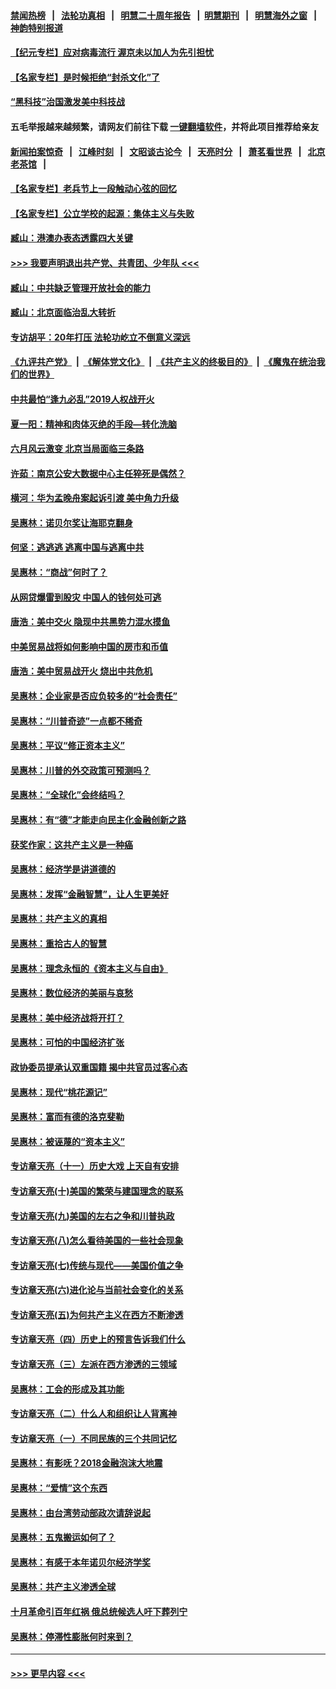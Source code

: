 #### [禁闻热榜](热点新闻.md?=0)  &nbsp;&nbsp;|&nbsp;&nbsp; [法轮功真相](https://github.com/gfw-breaker/truth/blob/master/README.md?=0) &nbsp;&nbsp;|&nbsp;&nbsp; [明慧二十周年报告](https://github.com/gfw-breaker/mh-reports/blob/master/README.md?=0) &nbsp;&nbsp;|&nbsp;&nbsp;[明慧期刊](https://github.com/gfw-breaker/mh-qikan) &nbsp;&nbsp;|&nbsp;&nbsp; [明慧海外之窗](https://github.com/gfw-breaker/mh-news/blob/master/README.md?=0) &nbsp;&nbsp;|&nbsp;&nbsp; [神韵特别报道](https://github.com/gfw-breaker/mh-news/blob/master/shenyun.md?=0)
#### [【纪元专栏】应对病毒流行 渥京未以加人为先引担忧](../pages/nsc423/n11875714.md?t=03051632) 
#### [【名家专栏】是时候拒绝“封杀文化”了](../pages/nsc423/n11814093.md?t=03051632) 
#### [“黑科技”治国激发美中科技战](../pages/nsc423/n11638056.md?t=03051632) 
#### 五毛举报越来越频繁，请网友们前往下载 [一键翻墙软件](https://github.com/gfw-breaker/ssr-accounts)，并将此项目推荐给亲友
#### [新闻拍案惊奇](https://github.com/gfw-breaker/banned-news/blob/master/pages/link4.md) &nbsp;&nbsp;|&nbsp;&nbsp; [江峰时刻](https://github.com/gfw-breaker/banned-news/blob/master/pages/link4.md) &nbsp;&nbsp;|&nbsp;&nbsp; [文昭谈古论今](https://github.com/gfw-breaker/banned-news/blob/master/pages/link4.md) &nbsp;&nbsp;|&nbsp;&nbsp; [天亮时分](https://github.com/gfw-breaker/banned-news/blob/master/pages/link4.md) &nbsp;&nbsp;|&nbsp;&nbsp; [萧茗看世界](https://github.com/gfw-breaker/banned-news/blob/master/pages/link4.md) &nbsp;&nbsp;|&nbsp;&nbsp; [北京老茶馆](https://github.com/gfw-breaker/banned-news/blob/master/pages/link4.md) &nbsp;&nbsp;|&nbsp;&nbsp; 
#### [【名家专栏】老兵节上一段触动心弦的回忆](../pages/nsc423/n11646016.md?t=03051632) 
#### [【名家专栏】公立学校的起源：集体主义与失败](../pages/nsc423/n11601833.md?t=03051632) 
#### [臧山：港澳办表态透露四大关键](../pages/nsc423/n11421628.md?t=03051632) 
#### [>>> 我要声明退出共产党、共青团、少年队 <<<](https://github.com/begood0513/goodnews/blob/master/quit/letter.md) 
#### [臧山：中共缺乏管理开放社会的能力](../pages/nsc423/n11407457.md?t=03051632) 
#### [臧山：北京面临治乱大转折](../pages/nsc423/n11406895.md?t=03051632) 
#### [专访胡平：20年打压 法轮功屹立不倒意义深远](../pages/nsc423/n11398800.md?t=03051632) 
#### [《九评共产党》](https://github.com/begood0513/9ping.md/blob/master/README.md) &nbsp;|&nbsp; [《解体党文化》](../../../../jtdwh.md/blob/master/README.md)  &nbsp;|&nbsp; [《共产主义的终极目的》](../../../../gczydzjmd.md/blob/master/README.md) &nbsp;|&nbsp; [《魔鬼在统治我们的世界》](../../../../mgztzwmdsj.md/blob/master/README.md) 
#### [中共最怕“逢九必乱”2019人权战开火](../pages/nsc423/n11385248.md?t=03051632) 
#### [夏一阳：精神和肉体灭绝的手段—转化洗脑](../pages/nsc423/n11368250.md?t=03051632) 
#### [六月风云激变 北京当局面临三条路](../pages/nsc423/n11313668.md?t=03051632) 
#### [许茹：南京公安大数据中心主任猝死是偶然？](../pages/nsc423/n11064744.md?t=03051632) 
#### [横河：华为孟晚舟案起诉引渡 美中角力升级](../pages/nsc423/n11027230.md?t=03051632) 
#### [吴惠林：诺贝尔奖让海耶克翻身](../pages/nsc423/n10890049.md?t=03051632) 
#### [何坚：逃逃逃 逃离中国与逃离中共](../pages/nsc423/n10592891.md?t=03051632) 
#### [吴惠林：“商战”何时了？](../pages/nsc423/n10573558.md?t=03051632) 
#### [从网贷爆雷到股灾 中国人的钱何处可逃](../pages/nsc423/n10572800.md?t=03051632) 
#### [唐浩：美中交火 隐现中共黑势力混水摸鱼](../pages/nsc423/n10544040.md?t=03051632) 
#### [中美贸易战将如何影响中国的房市和币值](../pages/nsc423/n10543697.md?t=03051632) 
#### [唐浩：美中贸易战开火 烧出中共危机](../pages/nsc423/n10540126.md?t=03051632) 
#### [吴惠林：企业家是否应负较多的“社会责任”](../pages/nsc423/n10535022.md?t=03051632) 
#### [吴惠林：“川普奇迹”一点都不稀奇](../pages/nsc423/n10512808.md?t=03051632) 
#### [吴惠林：平议“修正资本主义”](../pages/nsc423/n10495724.md?t=03051632) 
#### [吴惠林：川普的外交政策可预测吗？](../pages/nsc423/n10462387.md?t=03051632) 
#### [吴惠林：“全球化”会终结吗？](../pages/nsc423/n10452838.md?t=03051632) 
#### [吴惠林：有“德”才能走向民主化金融创新之路](../pages/nsc423/n10432292.md?t=03051632) 
#### [获奖作家：这共产主义是一种癌](../pages/nsc423/n10431541.md?t=03051632) 
#### [吴惠林：经济学是讲道德的](../pages/nsc423/n10398014.md?t=03051632) 
#### [吴惠林：发挥“金融智慧”，让人生更美好](../pages/nsc423/n10375019.md?t=03051632) 
#### [吴惠林：共产主义的真相](../pages/nsc423/n10351394.md?t=03051632) 
#### [吴惠林：重拾古人的智慧](../pages/nsc423/n10337691.md?t=03051632) 
#### [吴惠林：理念永恒的《资本主义与自由》](../pages/nsc423/n10316274.md?t=03051632) 
#### [吴惠林：数位经济的美丽与哀愁](../pages/nsc423/n10292946.md?t=03051632) 
#### [吴惠林：美中经济战将开打？](../pages/nsc423/n10258825.md?t=03051632) 
#### [吴惠林：可怕的中国经济扩张](../pages/nsc423/n10219147.md?t=03051632) 
#### [政协委员提承认双重国籍 揭中共官员过客心态](../pages/nsc423/n10208809.md?t=03051632) 
#### [吴惠林：现代“桃花源记”](../pages/nsc423/n10185234.md?t=03051632) 
#### [吴惠林：富而有德的洛克斐勒](../pages/nsc423/n10142264.md?t=03051632) 
#### [吴惠林：被诬蔑的“资本主义”](../pages/nsc423/n10124816.md?t=03051632) 
#### [专访章天亮（十一）历史大戏 上天自有安排](../pages/nsc423/n10094905.md?t=03051632) 
#### [专访章天亮(十)美国的繁荣与建国理念的联系](../pages/nsc423/n10094899.md?t=03051632) 
#### [专访章天亮(九)美国的左右之争和川普执政](../pages/nsc423/n10094889.md?t=03051632) 
#### [专访章天亮(八)怎么看待美国的一些社会现象](../pages/nsc423/n10094857.md?t=03051632) 
#### [专访章天亮(七)传统与现代——美国价值之争](../pages/nsc423/n10093140.md?t=03051632) 
#### [专访章天亮(六)进化论与当前社会变化的关系](../pages/nsc423/n10092036.md?t=03051632) 
#### [专访章天亮(五)为何共产主义在西方不断渗透](../pages/nsc423/n10083620.md?t=03051632) 
#### [专访章天亮（四）历史上的预言告诉我们什么](../pages/nsc423/n10083606.md?t=03051632) 
#### [专访章天亮（三）左派在西方渗透的三领域](../pages/nsc423/n10081115.md?t=03051632) 
#### [吴惠林：工会的形成及其功能](../pages/nsc423/n10080633.md?t=03051632) 
#### [专访章天亮（二）什么人和组织让人背离神](../pages/nsc423/n10076637.md?t=03051632) 
#### [专访章天亮（一）不同民族的三个共同记忆](../pages/nsc423/n10074188.md?t=03051632) 
#### [吴惠林：有影呒？2018金融泡沫大地震](../pages/nsc423/n10040534.md?t=03051632) 
#### [吴惠林：“爱情”这个东西](../pages/nsc423/n10019423.md?t=03051632) 
#### [吴惠林：由台湾劳动部政次请辞说起](../pages/nsc423/n9979679.md?t=03051632) 
#### [吴惠林：五鬼搬运如何了？](../pages/nsc423/n9925338.md?t=03051632) 
#### [吴惠林：有感于本年诺贝尔经济学奖](../pages/nsc423/n9871883.md?t=03051632) 
#### [吴惠林：共产主义渗透全球](../pages/nsc423/n9812748.md?t=03051632) 
#### [十月革命引百年红祸 俄总统候选人吁下葬列宁](../pages/nsc423/n9810182.md?t=03051632) 
#### [吴惠林：停滞性膨胀何时来到？](../pages/nsc423/n9764136.md?t=03051632) 

----
#### [ >>> 更早内容 <<< ](../indexes/nsc423-earlier.md)
